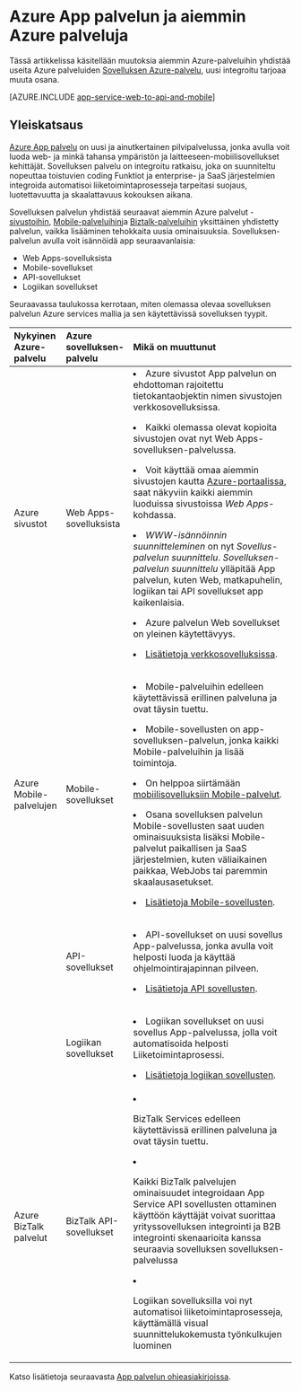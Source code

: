 <properties
    pageTitle="Azure App palvelu ja sen vaikutus aiemmin Azure palvelut"
    description="Kerrotaan Azure-sovelluksen uusi palvelu ja niiden ominaisuuksista vaikutuksista olemassa olevia palveluja Azure-tietokannassa."
    services="app-service"
    documentationCenter=""
    authors="yochay"
    manager="nirma"
    editor=""/>

<tags
    ms.service="app-service"
    ms.workload="na"
    ms.tgt_pltfrm="na"
    ms.devlang="na"
    ms.topic="article"
    ms.date="02/12/2016"
    ms.author="yochayk"/>


# <a name="azure-app-service-and-existing-azure-services"></a>Azure App palvelun ja aiemmin Azure palveluja

Tässä artikkelissa käsitellään muutoksia aiemmin Azure-palveluihin yhdistää useita Azure palveluiden [Sovelluksen Azure-palvelu](https://azure.microsoft.com/services/app-service/), uusi integroitu tarjoaa muuta osana.

[AZURE.INCLUDE [app-service-web-to-api-and-mobile](../../includes/app-service-web-to-api-and-mobile.md)]

## <a name="overview"></a>Yleiskatsaus

[Azure App palvelu](https://azure.microsoft.com/services/app-service/) on uusi ja ainutkertainen pilvipalvelussa, jonka avulla voit luoda web- ja minkä tahansa ympäristön ja laitteeseen-mobiilisovellukset kehittäjät. Sovelluksen palvelu on integroitu ratkaisu, joka on suunniteltu nopeuttaa toistuvien coding Funktiot ja enterprise- ja SaaS järjestelmien integroida automatisoi liiketoimintaprosesseja tarpeitasi suojaus, luotettavuutta ja skaalattavuus kokouksen aikana.

Sovelluksen palvelun yhdistää seuraavat aiemmin Azure palvelut - [sivustoihin](https://azure.microsoft.com/services/websites/), [Mobile-palveluihin](https://azure.microsoft.com/services/mobile-services/)ja [Biztalk-palveluihin](https://azure.microsoft.com/services/biztalk-services/) yksittäinen yhdistetty palvelun, vaikka lisääminen tehokkaita uusia ominaisuuksia.  Sovelluksen-palvelun avulla voit isännöidä app seuraavanlaisia:

-   Web Apps-sovelluksista
-   Mobile-sovellukset
-   API-sovellukset
-   Logiikan sovellukset

Seuraavassa taulukossa kerrotaan, miten olemassa olevaa sovelluksen palvelun Azure services mallia ja sen käytettävissä sovelluksen tyypit.

<table>
<thead>
<tr class="header">
<th align="left", style="width:10%">Nykyinen Azure-palvelu</th>
<th align="left", style="width:10%">Azure sovelluksen-palvelu</th>
<th align="left", style="width:80%">Mikä on muuttunut</th>
</tr>
</thead>
<tbody>
<tr class="odd">
<td align="left">Azure sivustot</td>
<td align="left">Web Apps-sovelluksista</td>
<td align="left"><li>Azure sivustot App palvelun on ehdottoman rajoitettu tietokantaobjektin nimen sivustojen verkkosovelluksissa.
<p><li>Kaikki olemassa olevat kopioita sivustojen ovat nyt Web Apps-sovelluksen-palvelussa.</p>
<p><li>Voit käyttää omaa aiemmin sivustojen kautta <a href="http://go.microsoft.com/fwlink/?LinkId=529715">Azure-portaalissa</a>, saat näkyviin kaikki aiemmin luoduissa sivustoissa <em>Web Apps</em>-kohdassa.</p>
<p><li><em>WWW-isännöinnin suunnitteleminen</em> on nyt <em>Sovellus-palvelun suunnittelu</em>. <em>Sovelluksen-palvelun suunnittelu</em> ylläpitää App palvelun, kuten Web, matkapuhelin, logiikan tai API sovellukset app kaikenlaisia.</p>
<p><li>Azure palvelun Web sovellukset on yleinen käytettävyys.</p>
<p><li><a href="http://azure.microsoft.com/services/app-service/web/">Lisätietoja verkkosovelluksissa</a>.</p></td>
</tr>
<tr class="even">
<td align="left">Azure Mobile-palvelujen</td>
<td align="left">Mobile-sovellukset</td>
<td align="left"><p><li>Mobile-palveluihin edelleen käytettävissä erillinen palveluna ja ovat täysin tuettu.</p>
<p><li>Mobile-sovellusten on app-sovelluksen-palvelun, jonka kaikki Mobile-palveluihin ja lisää toimintoja.</p>
<p><li>On helppoa siirtämään <a href="http://go.microsoft.com/fwlink/?LinkID=724279&clcid=0x409">mobiilisovelluksiin Mobile-palvelut</a>.</p>
<p><li>Osana sovelluksen palvelun Mobile-sovellusten saat uuden ominaisuuksista lisäksi Mobile-palvelut paikallisen ja SaaS järjestelmien, kuten väliaikainen paikkaa, WebJobs tai paremmin skaalausasetukset.</p>
<p><li><a href="http://azure.microsoft.com/services/app-service/mobile/">Lisätietoja Mobile-sovellusten</a>.</p>
</tr>
<tr class="odd">
<td align="left"></td>
<td align="left">API-sovellukset</td>
<td align="left">
<p><li>API-sovellukset on uusi sovellus App-palvelussa, jonka avulla voit helposti luoda ja käyttää ohjelmointirajapinnan pilveen.</p>
<p><li><a href="http://azure.microsoft.com/services/app-service/api/">Lisätietoja API sovellusten</a>.</p></td>
</tr>
<tr class="even">
<td align="left"></td>
<td align="left">Logiikan sovellukset</td>
<td align="left">
<p><li>Logiikan sovellukset on uusi sovellus App-palvelussa, jolla voit automatisoida helposti Liiketoimintaprosessi.</p>
<p><li><a href="http://azure.microsoft.com/services/app-service/logic/">Lisätietoja logiikan sovellusten</a>.</p></td>
</tr>
<tr class="odd">
<td align="left">Azure BizTalk palvelut</td>
<td align="left">BizTalk API-sovellukset</td>
<td align="left">
<li><p>BizTalk Services edelleen käytettävissä erillinen palveluna ja ovat täysin tuettu.</p>
<li><p>Kaikki BizTalk palvelujen ominaisuudet integroidaan App Service API sovellusten ottaminen käyttöön käyttäjät voivat suorittaa yrityssovelluksen integrointi ja B2B integrointi skenaarioita kanssa seuraavia sovelluksen sovelluksen-palvelussa</p>
<li><p>Logiikan sovelluksilla voi nyt automatisoi liiketoimintaprosesseja, käyttämällä visual suunnittelukokemusta työnkulkujen luominen</p></td>
</tr>
</tbody>
</table>

Katso lisätietoja seuraavasta [App palvelun ohjeasiakirjoissa](https://azure.microsoft.com/documentation/services/app-service/).
